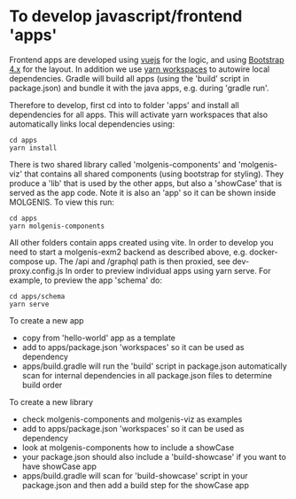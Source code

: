 # To develop javascript/frontend 'apps'

Frontend apps are developed using [vuejs](https://vuejs.org/) for the logic, and
using [Bootstrap 4.x](https://getbootstrap.com/) for the layout. In addition we
use [yarn workspaces](https://classic.yarnpkg.com/en/docs/workspaces/) to autowire local dependencies. 
Gradle will build all apps (using the 'build' script in package.json) and bundle it with the java apps, e.g. during 'gradle run'.

Therefore to develop, first cd into to folder 'apps' and install all dependencies for all apps. This will activate yarn
workspaces that also automatically links local dependencies using:

```console
cd apps
yarn install
```

There is two shared library called 'molgenis-components' and 'molgenis-viz' that contains all shared components (using bootstrap for styling). 
They produce a 'lib' that is used by the other apps, but also a 'showCase' that is served as the app code. 
Note it is also an 'app' so it can be shown inside MOLGENIS. To view this run:

```console
cd apps
yarn molgenis-components
```

All other folders contain apps created using vite. In order to develop you need to start a molgenis-exm2 backend as
described above, e.g. docker-compose up. The /api and /graphql path is then proxied, see dev-proxy.config.js In order to
preview individual apps using yarn serve. For example, to preview the app 'schema' do:

```console
cd apps/schema
yarn serve
```

To create a new app
* copy from 'hello-world' app as a template
* add to apps/package.json 'workspaces' so it can be used as dependency
* apps/build.gradle will run the 'build' script in package.json automatically scan for internal dependencies in all package.json files to determine build order

To create a new library
* check molgenis-components and molgenis-viz as examples
* add to apps/package.json 'workspaces' so it can be used as dependency
* look at molgenis-components how to include a showCase 
* your package.json should also include a 'build-showcase' if you want to have showCase app
* apps/build.gradle will scan for 'build-showcase' script in your package.json and then add a build step for the showCase app